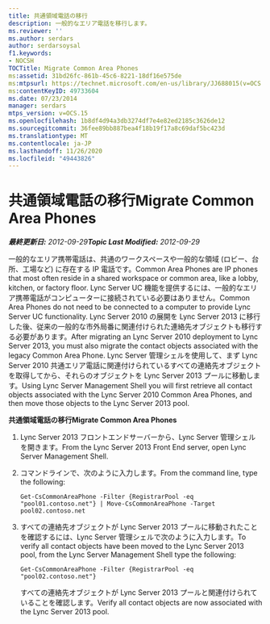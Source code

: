 ```yaml
---
title: 共通領域電話の移行
description: 一般的なエリア電話を移行します。
ms.reviewer: ''
ms.author: serdars
author: serdarsoysal
f1.keywords:
- NOCSH
TOCTitle: Migrate Common Area Phones
ms:assetid: 31bd26fc-861b-45c6-8221-18df16e575de
ms:mtpsurl: https://technet.microsoft.com/en-us/library/JJ688015(v=OCS.15)
ms:contentKeyID: 49733604
ms.date: 07/23/2014
manager: serdars
mtps_version: v=OCS.15
ms.openlocfilehash: 1b8df4d94a3db3274df7e4e82ed2185c3626de12
ms.sourcegitcommit: 36fee89bb887bea4f18b19f17a8c69daf5bc423d
ms.translationtype: MT
ms.contentlocale: ja-JP
ms.lasthandoff: 11/26/2020
ms.locfileid: "49443826"
---
```

# <a name="migrate-common-area-phones"></a><span data-ttu-id="f4cd7-103">共通領域電話の移行</span><span class="sxs-lookup"><span data-stu-id="f4cd7-103">Migrate Common Area Phones</span></span>

<div data-xmlns="http://www.w3.org/1999/xhtml">

<div class="topic" data-xmlns="http://www.w3.org/1999/xhtml" data-msxsl="urn:schemas-microsoft-com:xslt" data-cs="https://msdn.microsoft.com/">

<div data-asp="https://msdn2.microsoft.com/asp">



</div>

<div id="mainSection">

<div id="mainBody"><span data-ttu-id="f4cd7-104">

<span> </span></span><span class="sxs-lookup"><span data-stu-id="f4cd7-104">

<span> </span></span></span>

<span data-ttu-id="f4cd7-105">_**最終更新日:** 2012-09-29_</span><span class="sxs-lookup"><span data-stu-id="f4cd7-105">_**Topic Last Modified:** 2012-09-29_</span></span>

<span data-ttu-id="f4cd7-106">一般的なエリア携帯電話は、共通のワークスペースや一般的な領域 (ロビー、台所、工場など) に存在する IP 電話です。</span><span class="sxs-lookup"><span data-stu-id="f4cd7-106">Common Area Phones are IP phones that most often reside in a shared workspace or common area, like a lobby, kitchen, or factory floor.</span></span> <span data-ttu-id="f4cd7-107">Lync Server UC 機能を提供するには、一般的なエリア携帯電話がコンピューターに接続されている必要はありません。</span><span class="sxs-lookup"><span data-stu-id="f4cd7-107">Common Area Phones do not need to be connected to a computer to provide Lync Server UC functionality.</span></span> <span data-ttu-id="f4cd7-108">Lync Server 2010 の展開を Lync Server 2013 に移行した後、従来の一般的な市外局番に関連付けられた連絡先オブジェクトも移行する必要があります。</span><span class="sxs-lookup"><span data-stu-id="f4cd7-108">After migrating an Lync Server 2010 deployment to Lync Server 2013, you must also migrate the contact objects associated with the legacy Common Area Phone.</span></span> <span data-ttu-id="f4cd7-109">Lync Server 管理シェルを使用して、まず Lync Server 2010 共通エリア電話に関連付けられているすべての連絡先オブジェクトを取得してから、それらのオブジェクトを Lync Server 2013 プールに移動します。</span><span class="sxs-lookup"><span data-stu-id="f4cd7-109">Using Lync Server Management Shell you will first retrieve all contact objects associated with the Lync Server 2010 Common Area Phones, and then move those objects to the Lync Server 2013 pool.</span></span>

<span data-ttu-id="f4cd7-110">**共通領域電話の移行**</span><span class="sxs-lookup"><span data-stu-id="f4cd7-110">**Migrate Common Area Phones**</span></span>

1.  <span data-ttu-id="f4cd7-111">Lync Server 2013 フロントエンドサーバーから、Lync Server 管理シェルを開きます。</span><span class="sxs-lookup"><span data-stu-id="f4cd7-111">From the Lync Server 2013 Front End server, open Lync Server Management Shell.</span></span>

2.  <span data-ttu-id="f4cd7-112">コマンドラインで、次のように入力します。</span><span class="sxs-lookup"><span data-stu-id="f4cd7-112">From the command line, type the following:</span></span>
    
        Get-CsCommonAreaPhone -Filter {RegistrarPool -eq "pool01.contoso.net"} | Move-CsCommonAreaPhone -Target pool02.contoso.net

3.  <span data-ttu-id="f4cd7-113">すべての連絡先オブジェクトが Lync Server 2013 プールに移動されたことを確認するには、Lync Server 管理シェルで次のように入力します。</span><span class="sxs-lookup"><span data-stu-id="f4cd7-113">To verify all contact objects have been moved to the Lync Server 2013 pool, from the Lync Server Management Shell type the following:</span></span>
    
        Get-CsCommonAreaPhone -Filter {RegistrarPool -eq "pool02.contoso.net"}
    
    <span data-ttu-id="f4cd7-114">すべての連絡先オブジェクトが Lync Server 2013 プールと関連付けられていることを確認します。</span><span class="sxs-lookup"><span data-stu-id="f4cd7-114">Verify all contact objects are now associated with the Lync Server 2013 pool.</span></span>

<span data-ttu-id="f4cd7-115"></div>

<span> </span>

</div>

</div>

</span><span class="sxs-lookup"><span data-stu-id="f4cd7-115"></div>

<span> </span>

</div>

</div>

</span></span></div>

